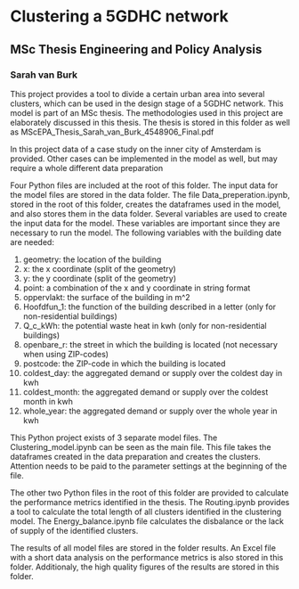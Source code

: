 
# Clustering a 5GDHC network
## MSc Thesis Engineering and Policy Analysis
### Sarah van Burk

This project provides a tool to divide a certain urban area into several clusters, which can be used in the design stage of a 5GDHC network. This model is part of an MSc thesis. The methodologies used in this project are elaborately discussed in this thesis. The thesis is stored in this folder as well as MScEPA_Thesis_Sarah_van_Burk_4548906_Final.pdf

In this project data of a case study on the inner city of Amsterdam is provided. Other cases can be implemented in the model as well, but may require a whole different data preparation

Four Python files are included at the root of this folder. The input data for the model files are stored in the data folder. The file Data_preperation.ipynb, stored in the root of this folder, creates the dataframes used in the model, and also stores them in the data folder. Several variables are used to create the input data for the model. These variables are important since they are necessary to run the model. The following variables with the building date are needed:

1. geometry: the location of the building
2. x: the x coordinate (split of the geometry)
3. y: the y coordinate (split of the geometry)
4. point: a combination of the x and y coordinate in string format
5. oppervlakt: the surface of the building in m^2
6. Hoofdfun_1: the function of the building described in a letter (only for non-residential buildings)
7. Q_c_kWh: the potential waste heat in kwh (only for non-residential buildings)
8. openbare_r: the street in which the building is located (not necessary when using ZIP-codes)
9. postcode: the ZIP-code in which the building is located
10. coldest_day: the aggregated demand or supply over the coldest day in kwh
11. coldest_month: the aggregated demand or supply over the coldest month in kwh
12. whole_year: the aggregated demand or supply over the whole year in kwh

This Python project exists of 3 separate model files. The Clustering_model.ipynb can be seen as the main file. This file takes the dataframes created in the data preparation and creates the clusters. Attention needs to be paid to the parameter settings at the beginning of the file.

The other two Python files in the root of this folder are provided to calculate the performance metrics identified in the thesis. The Routing.ipynb provides a tool to calculate the total length of all clusters identified in the clustering model. The Energy_balance.ipynb file calculates the disbalance or the lack of supply of the identified clusters.

The results of all model files are stored in the folder results. An Excel file with a short data analysis on the performance metrics is also stored in this folder. Additionaly, the high quality figures of the results are stored in this folder.
